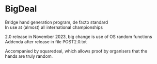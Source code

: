 # BigDeal
Bridge hand generation program, de facto standard  
In use at (almost) all international championships

2.0 release in November 2023, big change is use of OS random functions  
Addenda after release in file POST2.0.txt

Accompanied by squaredeal, which allows proof by organisers that the hands are truly random.


